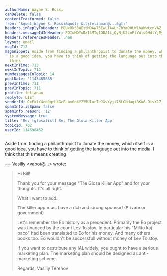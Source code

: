 ```yaml
---
authorName: Wayne S. Rossi
canDelete: false
contentTrasformed: false
from: '&quot;Wayne S. Rossi&quot; &lt;felianan@...&gt;'
headers.inReplyToHeader: PEUxRk53WEktMDAwT3EwLTAwLnZhYm90LW1haWwtcnVAZjYyLm1haWwucnU+
headers.messageIdInHeader: PDIwMDYwMzI3MTg1ODA1LjQyNjU2LnFtYWlsQHdlYjMyODEyLm1haWwubXVkLnlhaG9vLmNvbT4=
headers.referencesHeader: .nan
layout: email
msgId: 712
msgSnippet: Aside from finding a philanthropist to donate the money, which itself
  is a good idea, you have to think of getting the language out into the media.  I
  think
nextInTime: 713
nextInTopic: 713
numMessagesInTopic: 14
postDate: '1143485885'
prevInTime: 711
prevInTopic: 711
profile: felianan
replyTo: LIST
senderId: OcFxlY4cdRgrUkGcELav0dkYZV5UIurTeJXvYyji76LGbHaqiBKa6-DivX17_ATBekdKZwKcACxjT9bwZY-05tBfJvQq4i3EAiyFyg
spamInfo.isSpam: false
spamInfo.reason: '12'
systemMessage: true
title: 'Re: [glosalist] Re: The Glosa Killer App'
topicId: 702
userId: 114698452
---
```


Aside from finding a philanthropist to donate the money, which itself
is a good idea, you have to think of getting the language out into the
media.  I think that this means creating 

--- Vasiliy <vabot@...> wrote:

> 
> Hi Bill!
> 
> Thank you for your message "The Glosa Killer App" and for your
> thoughts.
> It's all right.
> 
> What I want to add.
> 
> The killer app must have a rich and strong sponsor! 
> (Private or government) 
> 
> Let's remember the Eo history as a precedent.
> Primarily the Eo project was financed by the count Lev Tolstoy.
> In particular his "Milito kaj paco" had been translated to Eo for his
> money.
> And many others books too.
> Eo wouldn't be successfull without money of Lev Tolstoy.
> 
> If you want to destribute any IAL widely, you ought to have a serious
> marketing plan.
> The marketing plan should be designed as anti-marketing scheme.
> 
> 
> Regards,
> Vasiliy Terehov 






